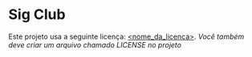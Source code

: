 # Sig Club

<!--- Exemplos de badges. Acesse https://shields.io para outras opções. Você pode querer inc

O "Sig Club" é uma aplicação web desenvolvida para aproximar os leitores aos seus livros de respectivos interesses.

Esta aplicação tem por objetivo alcançar pessoas amantes de livros e permitir que recebam livros para leitura de seu interesse. Não somente isso, mas também receberem alguns presentes para incentivo da leitura e ao alcance de mais conhecimento sobre os conteúdos de seus respectivos interesses.

## Pré-requisitos

Antes de iniciar, certifique-se de cumprir os seguintes requisitos:

* Você deve possuir a acesso a internet por um navegador, tais como chrome, firefox, edge ou semelhantes.
* Você deve possuir um cartão de crédito/débito para assinar o plano.
* Você deve possuir um endereço fixo, para que seja possível o envio dos packs.
* Você deve ler o `<guia/link/documentação>` dos termos de uso.

## Backlog do Produto

| ID |  História  |
| ------------------- | ------------------- |
|  1 |  O cliente deve conseguir preencher um questionário. |
|  2 |  O cliente deve conseguir escolher o plano. |
|  3 |  O cliente deve conseguir incluir o item em um carrinho de compras. |
|  4 |  O cliente deve conseguir pagar sua compra via boleto bancário. |
|  5 |  O cliente deve conseguir pagar sua compra via cartão de crédito. |
|  6 |  O cliente deve conseguir rastrear sua encomenda. |
|  7 |  O cliente deve ser notificado por e-mail das etapas de sua compra (pagamento, aprovação, correio). |
|  8 |  O cliente deve conseguir enviar feedback de seu atendimento após recebimento do produto. |


## Como executar

Para acessar a aplicação siga os seguintes passos:

* Abra seu navegador e digite "Sig Club", ou digite a URL "https://sigclub...."
* Em seguida cadastre-se, ou faça o login com seu usuário e senha.
* E responda o questionário para entendermos melhor qual seu perfil de leitor.

## Usando o Sig Club 

Para usar Sig Club, siga os seguintes passos (exemplos):

* Abra o navegador e digite o seguinte endereço: `http://sigclub/....`, ou mesmo "Sig Club" 
* Ao abrir a aplicação você poderá:
  * Navegar pelo conteúdo público
  * Entrar com usuário e senha para ter acesso as demais funcionalidades
  * Responder o questionário
  * Alterar plano/endereço/cartão
  

## Contribuidores

As seguintes pessoas contribuiram para este projeto:

* Frankner Da Silva Soares
* Moisés Freitas Barbosa

## Licença de uso

<!--- Se não tiver certeza de qual, verifique este site: https://choosealicense.com/--->
Este projeto usa a seguinte licença: [<nome_da_licenca>](<link>).
*Você também deve criar um arquivo chamado LICENSE no projeto*
